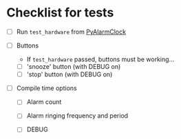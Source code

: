 # Checklist for tests
- [ ] Run `test_hardware` from [PyAlarmClock][PyAlarmClock]

- [ ] Buttons
    - If `test_hardware` passed, buttons must be working...
    - [ ] 'snooze' button (with DEBUG on)
    - [ ] 'stop' button (with DEBUG on)

- [ ] Compile time options
    - [ ] Alarm count
    - [ ] Alarm ringing frequency and period
    - [ ] DEBUG


[PyAlarmClock]: https://github.com/ondras12345/PyAlarmClock
